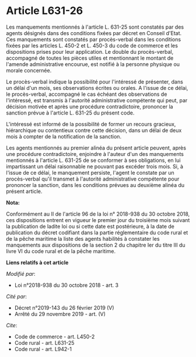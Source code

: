 # Article L631-26

Les manquements mentionnés à l'article L. 631-25 sont constatés par des agents désignés dans des conditions fixées par décret
en Conseil d'Etat. Ces manquements sont constatés par procès-verbal dans les conditions fixées par les articles L. 450-2 et
L. 450-3 du code de commerce et les dispositions prises pour leur application. Le double du procès-verbal, accompagné de
toutes les pièces utiles et mentionnant le montant de l'amende administrative encourue, est notifié à la personne physique ou
morale concernée.

Le procès-verbal indique la possibilité pour l'intéressé de présenter, dans un délai d'un mois, ses observations écrites ou
orales. A l'issue de ce délai, le procès-verbal, accompagné le cas échéant des observations de l'intéressé, est transmis à
l'autorité administrative compétente qui peut, par décision motivée et après une procédure contradictoire, prononcer la
sanction prévue à l'article L. 631-25 du présent code.

L'intéressé est informé de la possibilité de former un recours gracieux, hiérarchique ou contentieux contre cette décision,
dans un délai de deux mois à compter de la notification de la sanction.

Les agents mentionnés au premier alinéa du présent article peuvent, après une procédure contradictoire, enjoindre à l'auteur
d'un des manquements mentionnés à l'article L. 631-25 de se conformer à ses obligations, en lui impartissant un délai
raisonnable ne pouvant pas excéder trois mois. Si, à l'issue de ce délai, le manquement persiste, l'agent le constate par un
procès-verbal qu'il transmet à l'autorité administrative compétente pour prononcer la sanction, dans les conditions prévues
au deuxième alinéa du présent article.

**Nota:**

Conformément au II de l'article 96 de la loi n° 2018-938 du 30 octobre 2018, ces dispositions entrent en vigueur le premier
jour du troisième mois suivant la publication de ladite loi ou si cette date est postérieure, à la date de publication du
décret codifiant dans la partie réglementaire du code rural et de la pêche maritime la liste des agents habilités à constater
les manquements aux dispositions de la section 2 du chapitre Ier du titre III du livre VI du code rural et de la pêche
maritime.

**Liens relatifs à cet article**

_Modifié par_:

  - Loi n°2018-938 du 30 octobre 2018 - art. 3

_Cité par_:

  - Décret n°2019-143 du 26 février 2019 (V)
  - Arrêté du 29 novembre 2019 - art. (V)

_Cite_:

  - Code de commerce - art. L450-2
  - Code rural - art. L631-25
  - Code rural - art. L942-1

